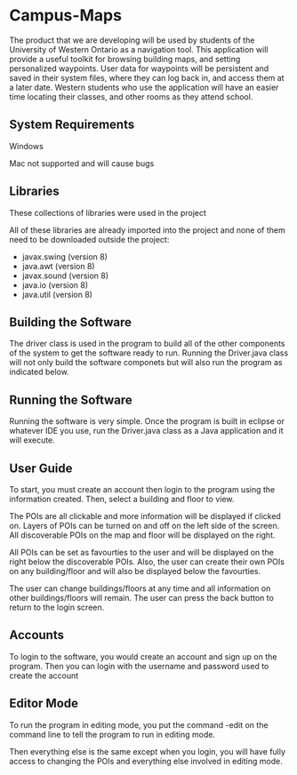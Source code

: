# Campus-Maps



The product that we are developing will be used by students of the University of Western Ontario as a navigation tool. This application will provide a useful toolkit for browsing building maps, and setting personalized waypoints. User data for waypoints will be persistent and saved in their system files, where they can log back in, and access them at a later date. Western students who use the application will have an easier time locating their classes, and other rooms as they attend school.

## System Requirements
Windows

Mac not supported and will cause bugs

## Libraries
These collections of libraries were used in the project

All of these libraries are already imported into the project and none of them need to be downloaded outside the project:

- javax.swing (version 8)
- java.awt (version 8)
- javax.sound (version 8)
- java.io (version 8)
- java.util (version 8)
## Building the Software

The driver class is used in the program to build all of the other components of the system to get the software ready to run. Running the Driver.java class will not only build the software componets but will also run the program as indicated below.
## Running the Software

Running the software is very simple. Once the program is built in eclipse or whatever IDE you use, run the Driver.java class as a Java application and it will execute.
## User Guide

To start, you must create an account then login to the program using the information created. Then, select a building and floor to view.

The POIs are all clickable and more information will be displayed if clicked on. Layers of POIs can be turned on and off on the left side of the screen. All discoverable POIs on the map and floor will be displayed on the right.

All POIs can be set as favourties to the user and will be displayed on the right below the discoverable POIs. Also, the user can create their own POIs on any building/floor and will also be displayed below the favourties.

The user can change buildings/floors at any time and all information on other buildings/floors will remain. The user can press the back button to return to the login screen.
## Accounts

To login to the software, you would create an account and sign up on the program. Then you can login with the username and password used to create the account
## Editor Mode
To run the program in editing mode, you put the command -edit on the command line to tell the program to run in editing mode.

Then everything else is the same except when you login, you will have fully access to changing the POIs and everything else involved in editing mode.
